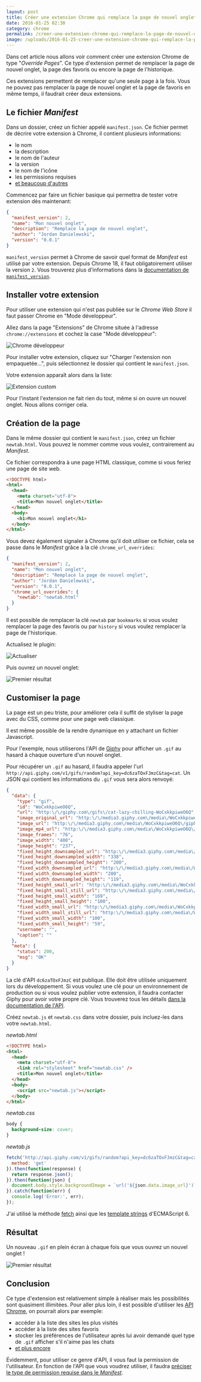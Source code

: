 ```yaml
---
layout: post
title: Créer une extension Chrome qui remplace la page de nouvel onglet
date: 2016-01-25 02:30
category: chrome
permalink: /creer-une-extension-chrome-qui-remplace-la-page-de-nouvel-onglet/
image: /uploads/2016-01-25-creer-une-extension-chrome-qui-remplace-la-page-de-nouvel-onglet/premier-resultat.png
---
```


Dans cet article nous allons voir comment créer une extension Chrome de type "_Override Pages_". Ce type d'extension permet de remplacer la page de nouvel onglet, la page des favoris ou encore la page de l'historique.

Ces extensions permettent de remplacer qu'une seule page à la fois. Vous ne pouvez pas remplacer la page de nouvel onglet et la page de favoris en même temps, il faudrait créer deux extensions.

## Le fichier _Manifest_

Dans un dossier, créez un fichier appelé `manifest.json`. Ce fichier permet de décrire votre extension à Chrome, il contient plusieurs informations:

- le nom
- la description
- le nom de l'auteur
- la version
- le nom de l'icône
- les permissions requises
- [et beaucoup d'autres](https://developer.chrome.com/extensions/manifest)

Commencez par faire un fichier basique qui permettra de tester votre extension dès maintenant:

```json
{
  "manifest_version": 2,
  "name": "Mon nouvel onglet",
  "description": "Remplace la page de nouvel onglet",
  "author": "Jordan Danielewski",
  "version": "0.0.1"
}
```

`manifest_version` permet à Chrome de savoir quel format de _Manifest_ est utilisé par votre extension. Depuis Chrome 18, il faut obligatoirement utiliser la version `2`. Vous trouverez plus d'informations dans la [documentation de `manifest_version`](https://developer.chrome.com/extensions/manifestVersion).

## Installer votre extension

Pour utiliser une extension qui n'est pas publiée sur le _Chrome Web Store_ il faut passer Chrome en "Mode développeur".

Allez dans la page "Extensions" de Chrome située à l'adresse `chrome://extensions` et cochez la case "Mode développeur":

![Chrome développeur](/uploads/2016-01-25-creer-une-extension-chrome-qui-remplace-la-page-de-nouvel-onglet/chrome-developpeur.png)

Pour installer votre extension, cliquez sur "Charger l'extension non empaquetée...", puis sélectionnez le dossier qui contient le `manifest.json`.

Votre extension apparaît alors dans la liste:

![Extension custom](/uploads/2016-01-25-creer-une-extension-chrome-qui-remplace-la-page-de-nouvel-onglet/extension-custom.png)

Pour l'instant l'extension ne fait rien du tout, même si on ouvre un nouvel onglet. Nous allons corriger cela.

## Création de la page

Dans le même dossier qui contient le `manifest.json`, créez un fichier `newtab.html`. Vous pouvez le nommer comme vous voulez, contrairement au _Manifest_.

Ce fichier correspondra à une page HTML classique, comme si vous feriez une page de site web.

```html
<!DOCTYPE html>
<html>
  <head>
    <meta charset="utf-8">
    <title>Mon nouvel onglet</title>
  </head>
  <body>
    <h1>Mon nouvel onglet</h1>
  </body>
</html>
```

Vous devez également signaler à Chrome qu'il doit utiliser ce fichier, cela se passe dans le _Manifest_ grâce à la clé `chrome_url_overrides`:

```json
{
  "manifest_version": 2,
  "name": "Mon nouvel onglet",
  "description": "Remplace la page de nouvel onglet",
  "author": "Jordan Danielewski",
  "version": "0.0.1",
  "chrome_url_overrides": {
    "newtab": "newtab.html"
  }
}
```

Il est possible de remplacer la clé `newtab` par `bookmarks` si vous voulez remplacer la page des favoris ou par `history` si vous voulez remplacer la page de l'historique.

Actualisez le plugin:

![Actualiser](/uploads/2016-01-25-creer-une-extension-chrome-qui-remplace-la-page-de-nouvel-onglet/actualiser.png)

Puis ouvrez un nouvel onglet:

![Premier résultat](/uploads/2016-01-25-creer-une-extension-chrome-qui-remplace-la-page-de-nouvel-onglet/premier-resultat.png)

## Customiser la page

La page est un peu triste, pour améliorer cela il suffit de styliser la page avec du CSS, comme pour une page web classique.

Il est même possible de la rendre dynamique en y attachant un fichier Javascript.

Pour l'exemple, nous utiliserons l'API de [Giphy](http://giphy.com/) pour afficher un `.gif` au hasard à chaque ouverture d'un nouvel onglet.

Pour récupérer un `.gif` au hasard, il faudra appeler l'url `http://api.giphy.com/v1/gifs/random?api_key=dc6zaTOxFJmzC&tag=cat`. Un JSON qui contient les informations du `.gif` vous sera alors renvoyé:

```json
{
  "data": {
    "type": "gif",
    "id": "WoCxkkpiweO6Q",
    "url": "http:\/\/giphy.com\/gifs\/cat-lazy-chilling-WoCxkkpiweO6Q",
    "image_original_url": "http:\/\/media3.giphy.com\/media\/WoCxkkpiweO6Q\/giphy.gif",
    "image_url": "http:\/\/media3.giphy.com\/media\/WoCxkkpiweO6Q\/giphy.gif",
    "image_mp4_url": "http:\/\/media3.giphy.com\/media\/WoCxkkpiweO6Q\/giphy.mp4",
    "image_frames": "76",
    "image_width": "400",
    "image_height": "237",
    "fixed_height_downsampled_url": "http:\/\/media3.giphy.com\/media\/WoCxkkpiweO6Q\/200_d.gif",
    "fixed_height_downsampled_width": "338",
    "fixed_height_downsampled_height": "200",
    "fixed_width_downsampled_url": "http:\/\/media3.giphy.com\/media\/WoCxkkpiweO6Q\/200w_d.gif",
    "fixed_width_downsampled_width": "200",
    "fixed_width_downsampled_height": "119",
    "fixed_height_small_url": "http:\/\/media3.giphy.com\/media\/WoCxkkpiweO6Q\/100.gif",
    "fixed_height_small_still_url": "http:\/\/media3.giphy.com\/media\/WoCxkkpiweO6Q\/100_s.gif",
    "fixed_height_small_width": "169",
    "fixed_height_small_height": "100",
    "fixed_width_small_url": "http:\/\/media3.giphy.com\/media\/WoCxkkpiweO6Q\/100w.gif",
    "fixed_width_small_still_url": "http:\/\/media3.giphy.com\/media\/WoCxkkpiweO6Q\/100w_s.gif",
    "fixed_width_small_width": "100",
    "fixed_width_small_height": "59",
    "username": "",
    "caption": ""
  },
  "meta": {
    "status": 200,
    "msg": "OK"
  }
}
```

La clé d'API `dc6zaTOxFJmzC` est publique. Elle doit être utilisée uniquement lors du développement. Si vous voulez une clé pour un environnement de production ou si vous voulez publier votre extension, il faudra contacter Giphy pour avoir votre propre clé. Vous trouverez tous les détails [dans la documentation de l'API](https://github.com/giphy/GiphyAPI).

Créez `newtab.js` et `newtab.css` dans votre dossier, puis incluez-les dans votre `newtab.html`.

_newtab.html_

```html
<!DOCTYPE html>
<html>
  <head>
    <meta charset="utf-8">
    <link rel="stylesheet" href="newtab.css" />
    <title>Mon nouvel onglet</title>
  </head>
  <body>
    <script src="newtab.js"></script>
  </body>
</html>
```

_newtab.css_

```css
body {
  background-size: cover;
}
```

_newtab.js_

```javascript
fetch('http://api.giphy.com/v1/gifs/random?api_key=dc6zaTOxFJmzC&tag=cat', {
  method: 'get'
}).then(function(response) {
  return response.json();
}).then(function(json) {
  document.body.style.backgroundImage = `url('${json.data.image_url}')`;
}).catch(function(err) {
  console.log('Error:', err);
});
```

J'ai utilisé la méthode [fetch](https://fetch.spec.whatwg.org/) ainsi que les [template strings](https://developers.google.com/web/updates/2015/01/ES6-Template-Strings) d'ECMAScript 6.

## Résultat

Un nouveau `.gif` en plein écran à chaque fois que vous ouvrez un nouvel onglet !

![Premier résultat](/uploads/2016-01-25-creer-une-extension-chrome-qui-remplace-la-page-de-nouvel-onglet/cat.gif)

## Conclusion

Ce type d'extension est relativement simple à réaliser mais les possibilités sont quasiment illimitées. Pour aller plus loin, il est possible d'utiliser les [API Chrome](https://developer.chrome.com/extensions/api_index), on pourrait alors par exemple:

- accéder à la liste des sites les plus visités
- accéder à la liste des sites favoris
- stocker les préférences de l'utilisateur après lui avoir demandé quel type de `.gif` afficher s'il n'aime pas les chats
- [et plus encore](https://developer.chrome.com/extensions/api_index)

Évidemment, pour utiliser ce genre d'API, il vous faut la permission de l'utilisateur. En fonction de l'API que vous voudrez utiliser, il faudra [préciser le type de permission requise dans le _Manifest_](https://developer.chrome.com/extensions/declare_permissions).

